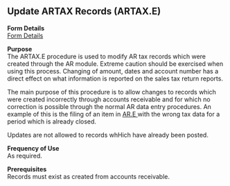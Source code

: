 ##  Update ARTAX Records (ARTAX.E)

<PageHeader />

**Form Details**  
[ Form Details ](ARTAX-E-1/README.md)   

**Purpose**  
The ARTAX.E procedure is used to modify AR tax records which were created
through the AR module. Extreme caution should be exercised when using this
process. Changing of amount, dates and account number has a direct effect on
what information is reported on the sales tax return reports.  
  
The main purpose of this procedure is to allow changes to records which were created incorrectly through accounts receivable and for which no correction is possible through the normal AR data entry procedures. An example of this is the filing of an item in [ AR.E ](../../../../rover/AP-OVERVIEW/AP-ENTRY/ACCT-CONTROL/ACCT-CONTROL-3/AR-E) with the wrong tax data for a period which is already closed.   
  
Updates are not allowed to records whHich have already been posted.

**Frequency of Use**  
As required.

**Prerequisites**  
Records must exist as created from accounts receivable.

<badge text= "Version 8.10.57" vertical="middle" />

<PageFooter />